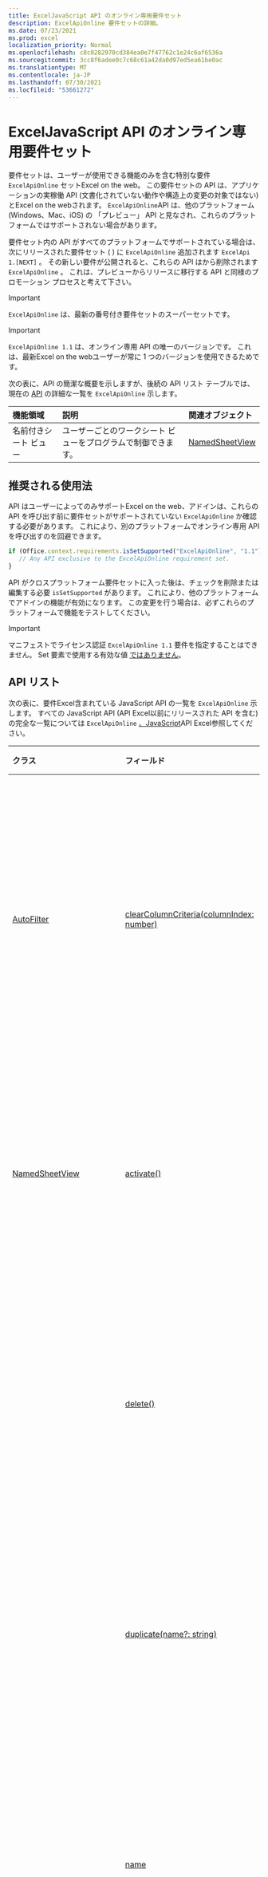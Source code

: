 ```yaml
---
title: ExcelJavaScript API のオンライン専用要件セット
description: ExcelApiOnline 要件セットの詳細。
ms.date: 07/23/2021
ms.prod: excel
localization_priority: Normal
ms.openlocfilehash: c8c0282970cd384ea0e7f47762c1e24c6af6536a
ms.sourcegitcommit: 3cc8f6adee0c7c68c61a42da0d97ed5ea61be0ac
ms.translationtype: MT
ms.contentlocale: ja-JP
ms.lasthandoff: 07/30/2021
ms.locfileid: "53661272"
---
```

# <a name="excel-javascript-api-online-only-requirement-set"></a>ExcelJavaScript API のオンライン専用要件セット

要件セットは、ユーザーが使用できる機能のみを含む特別な要件 `ExcelApiOnline` セットExcel on the web。 この要件セットの API は、アプリケーションの実稼働 API (文書化されていない動作や構造上の変更の対象ではない) とExcel on the webされます。 `ExcelApiOnline`API は、他のプラットフォーム (Windows、Mac、iOS) の 「プレビュー」 API と見なされ、これらのプラットフォームではサポートされない場合があります。

要件セット内の API がすべてのプラットフォームでサポートされている場合は、次にリリースされた要件セット ( ) に `ExcelApiOnline` 追加されます `ExcelApi 1.[NEXT]` 。 その新しい要件が公開されると、これらの API はから削除されます `ExcelApiOnline` 。 これは、プレビューからリリースに移行する API と同様のプロモーション プロセスと考えて下さい。

> [!IMPORTANT]
> `ExcelApiOnline` は、最新の番号付き要件セットのスーパーセットです。

> [!IMPORTANT]
> `ExcelApiOnline 1.1` は、オンライン専用 API の唯一のバージョンです。 これは、最新Excel on the webユーザーが常に 1 つのバージョンを使用できるためです。

次の表に、API の簡潔な概要を示しますが、後続の API リスト テーブルでは、現在の [API](#api-list) の詳細な一覧を `ExcelApiOnline` 示します。

| 機能領域 | 説明 | 関連オブジェクト |
|:--- |:--- |:--- |
| 名前付きシート ビュー | ユーザーごとのワークシート ビューをプログラムで制御できます。 | [NamedSheetView](/javascript/api/excel/excel.namedsheetview) |

## <a name="recommended-usage"></a>推奨される使用法

API はユーザーによってのみサポートExcel on the web、アドインは、これらの API を呼び出す前に要件セットがサポートされていない `ExcelApiOnline` か確認する必要があります。 これにより、別のプラットフォームでオンライン専用 API を呼び出すのを回避できます。

```js
if (Office.context.requirements.isSetSupported("ExcelApiOnline", "1.1")) {
   // Any API exclusive to the ExcelApiOnline requirement set.
}
```

API がクロスプラットフォーム要件セットに入った後は、チェックを削除または編集する必要 `isSetSupported` があります。 これにより、他のプラットフォームでアドインの機能が有効になります。 この変更を行う場合は、必ずこれらのプラットフォームで機能をテストしてください。

> [!IMPORTANT]
> マニフェストでライセンス認証 `ExcelApiOnline 1.1` 要件を指定することはできません。 Set 要素で使用する有効な値 [ではありません](../manifest/set.md)。

## <a name="api-list"></a>API リスト

次の表に、要件Excel含まれている JavaScript API の一覧を `ExcelApiOnline` 示します。 すべての JavaScript API (API Excel以前にリリースされた API を含む) の完全な一覧については `ExcelApiOnline` [、JavaScript](/javascript/api/excel?view=excel-js-online&preserve-view=true)API Excel参照してください。

| クラス | フィールド | 説明 |
|:---|:---|:---|
|[AutoFilter](/javascript/api/excel/excel.autofilter)|[clearColumnCriteria(columnIndex: number)](/javascript/api/excel/excel.autofilter#clearcolumncriteria-columnindex-)|オートフィルターの列フィルター条件をクリアします。|
|[NamedSheetView](/javascript/api/excel/excel.namedsheetview)|[activate()](/javascript/api/excel/excel.namedsheetview#activate--)|このシート ビューをアクティブ化します。|
||[delete()](/javascript/api/excel/excel.namedsheetview#delete--)|ワークシートからシート ビューを削除します。|
||[duplicate(name?: string)](/javascript/api/excel/excel.namedsheetview#duplicate-name-)|このシート ビューのコピーを作成します。|
||[name](/javascript/api/excel/excel.namedsheetview#name)|シート ビューの名前を取得または設定します。|
|[NamedSheetViewCollection](/javascript/api/excel/excel.namedsheetviewcollection)|[add(name: string)](/javascript/api/excel/excel.namedsheetviewcollection#add-name-)|指定した名前の新しいシート ビューを作成します。|
||[enterTemporary()](/javascript/api/excel/excel.namedsheetviewcollection#entertemporary--)|新しい一時シート ビューを作成してアクティブ化します。|
||[exit()](/javascript/api/excel/excel.namedsheetviewcollection#exit--)|現在アクティブなシート ビューを終了します。|
||[getActive()](/javascript/api/excel/excel.namedsheetviewcollection#getactive--)|ワークシートの現在アクティブなシート ビューを取得します。|
||[getCount()](/javascript/api/excel/excel.namedsheetviewcollection#getcount--)|このワークシートのシート ビューの数を取得します。|
||[getItem(key: string)](/javascript/api/excel/excel.namedsheetviewcollection#getitem-key-)|名前を使用してシート ビューを取得します。|
||[getItemAt(index: number)](/javascript/api/excel/excel.namedsheetviewcollection#getitemat-index-)|コレクション内のインデックスによってシート ビューを取得します。|
||[items](/javascript/api/excel/excel.namedsheetviewcollection#items)|このコレクション内に読み込まれた子アイテムを取得します。|
|[ワークシート](/javascript/api/excel/excel.worksheet)|[namedSheetViews](/javascript/api/excel/excel.worksheet#namedsheetviews)|ワークシートに存在するシート ビューのコレクションを返します。|

## <a name="see-also"></a>関連項目

- [Excel JavaScript API リファレンス ドキュメント](/javascript/api/excel?view=excel-js-online&preserve-view=true)
- [Excel JavaScript プレビュー API](excel-preview-apis.md)
- [Excel JavaScript API の要件セット](excel-api-requirement-sets.md)
